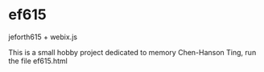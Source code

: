 # ef615
jeforth615 + webix.js

This is a small hobby project dedicated to memory Chen-Hanson Ting, run the file ef615.html
